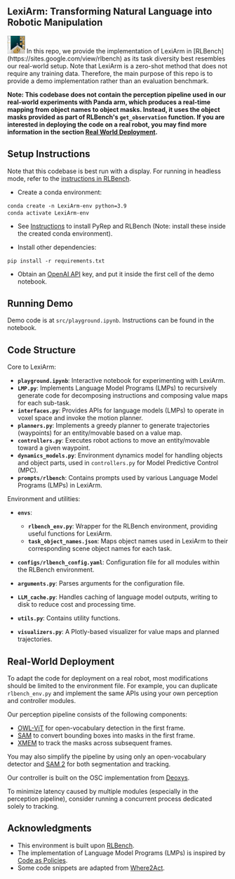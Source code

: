 ## LexiArm: Transforming Natural Language into Robotic Manipulation
<img src="media.gif" width="40" height="40" />
In this repo, we provide the implementation of LexiArm in [RLBench](https://sites.google.com/view/rlbench) as its task diversity best resembles our real-world setup. Note that LexiArm is a zero-shot method that does not require any training data. Therefore, the main purpose of this repo is to provide a demo implementation rather than an evaluation benchmark.

**Note: This codebase does not contain the perception pipeline used in our real-world experiments with Panda arm, which produces a real-time mapping from object names to object masks. Instead, it uses the object masks provided as part of RLBench's `get_observation` function. If you are interested in deploying the code on a real robot, you may find more information in the section [Real World Deployment](#real-world-deployment).**

## Setup Instructions

Note that this codebase is best run with a display. For running in headless mode, refer to the [instructions in RLBench](https://github.com/stepjam/RLBench#running-headless).

- Create a conda environment:
```Shell
conda create -n LexiArm-env python=3.9
conda activate LexiArm-env
```

- See [Instructions](https://github.com/stepjam/RLBench#install) to install PyRep and RLBench (Note: install these inside the created conda environment).

- Install other dependencies:
```Shell
pip install -r requirements.txt
```

- Obtain an [OpenAI API](https://openai.com/blog/openai-api) key, and put it inside the first cell of the demo notebook.

## Running Demo

Demo code is at `src/playground.ipynb`. Instructions can be found in the notebook.

## Code Structure

Core to LexiArm:

- **`playground.ipynb`**: Interactive notebook for experimenting with LexiArm.  
- **`LMP.py`**: Implements Language Model Programs (LMPs) to recursively generate code for decomposing instructions and composing value maps for each sub-task.  
- **`interfaces.py`**: Provides APIs for language models (LMPs) to operate in voxel space and invoke the motion planner.  
- **`planners.py`**: Implements a greedy planner to generate trajectories (waypoints) for an entity/movable based on a value map.  
- **`controllers.py`**: Executes robot actions to move an entity/movable toward a given waypoint.  
- **`dynamics_models.py`**: Environment dynamics model for handling objects and object parts, used in `controllers.py` for Model Predictive Control (MPC).  
- **`prompts/rlbench`**: Contains prompts used by various Language Model Programs (LMPs) in LexiArm.  

Environment and utilities:

- **`envs`**:  
  - **`rlbench_env.py`**: Wrapper for the RLBench environment, providing useful functions for LexiArm.  
  - **`task_object_names.json`**: Maps object names used in LexiArm to their corresponding scene object names for each task.  

- **`configs/rlbench_config.yaml`**: Configuration file for all modules within the RLBench environment.  
- **`arguments.py`**: Parses arguments for the configuration file.  
- **`LLM_cache.py`**: Handles caching of language model outputs, writing to disk to reduce cost and processing time.  
- **`utils.py`**: Contains utility functions.  
- **`visualizers.py`**: A Plotly-based visualizer for value maps and planned trajectories.  

## Real-World Deployment  
To adapt the code for deployment on a real robot, most modifications should be limited to the environment file. For example, you can duplicate `rlbench_env.py` and implement the same APIs using your own perception and controller modules.  

Our perception pipeline consists of the following components:  
- [OWL-ViT](https://huggingface.co/docs/transformers/en/model_doc/owlvit) for open-vocabulary detection in the first frame.  
- [SAM](https://github.com/facebookresearch/segment-anything?tab=readme-ov-file#segment-anything) to convert bounding boxes into masks in the first frame.  
- [XMEM](https://github.com/hkchengrex/XMem) to track the masks across subsequent frames.  

You may also simplify the pipeline by using only an open-vocabulary detector and [SAM 2](https://github.com/facebookresearch/segment-anything?tab=readme-ov-file#latest-updates----sam-2-segment-anything-in-images-and-videos) for both segmentation and tracking.  

Our controller is built on the OSC implementation from [Deoxys](https://github.com/UT-Austin-RPL/deoxys_control).  

To minimize latency caused by multiple modules (especially in the perception pipeline), consider running a concurrent process dedicated solely to tracking.  

## Acknowledgments
- This environment is built upon [RLBench](https://sites.google.com/view/rlbench).
- The implementation of Language Model Programs (LMPs) is inspired by [Code as Policies](https://code-as-policies.github.io/).
- Some code snippets are adapted from [Where2Act](https://cs.stanford.edu/~kaichun/where2act/).
